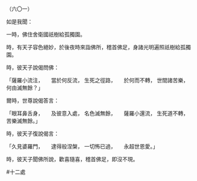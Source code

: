 （六〇一）

如是我聞：

一時，佛住舍衛國祇樹給孤獨園。

時，有天子容色絕妙，於後夜時來詣佛所，稽首佛足，身諸光明遍照祇樹給孤獨園。

時，彼天子說偈問佛：

「薩羅小流注，　　當於何反流，
生死之徑路，　　於何而不轉，
世間諸苦樂，　　何由滅無餘？」

爾時，世尊說偈答言：

「眼耳鼻舌身，　　及彼意入處，
名色滅無餘，　　薩羅小還流，
生死道不轉，　　苦樂滅無餘。」

時，彼天子復說偈言：

「久見婆羅門，　　逮得般涅槃，
一切怖已過，　　永超世恩愛。」

時，彼天子聞佛所說，歡喜隨喜，稽首佛足，即沒不現。



#十二處
